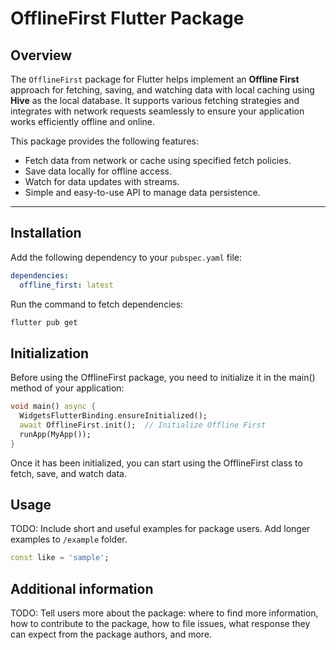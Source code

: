 
# OfflineFirst Flutter Package

## Overview

The `OfflineFirst` package for Flutter helps implement an **Offline First** approach for fetching, saving, and watching data with local caching using **Hive** as the local database. It supports various fetching strategies and integrates with network requests seamlessly to ensure your application works efficiently offline and online.

This package provides the following features:

- Fetch data from network or cache using specified fetch policies.
- Save data locally for offline access.
- Watch for data updates with streams.
- Simple and easy-to-use API to manage data persistence.

---


## Installation

Add the following dependency to your `pubspec.yaml` file:

```yaml
dependencies:
  offline_first: latest
```

Run the command to fetch dependencies:

```bash
flutter pub get
```

## Initialization

Before using the OfflineFirst package, you need to initialize it in the main() method of your application:

```dart
void main() async {
  WidgetsFlutterBinding.ensureInitialized();
  await OfflineFirst.init();  // Initialize Offline First
  runApp(MyApp());
}
```
Once it has been initialized, you can start using the OfflineFirst class to fetch, save, and watch data.


## Usage

TODO: Include short and useful examples for package users. Add longer examples
to `/example` folder.

```dart
const like = 'sample';
```

## Additional information

TODO: Tell users more about the package: where to find more information, how to
contribute to the package, how to file issues, what response they can expect
from the package authors, and more.

